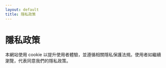 ```yaml
---
layout: default
title: 隱私政策
---
```


# 隱私政策

本網站使用 cookie 以提升使用者體驗，並遵循相關隱私保護法規。使用者如繼續瀏覽，代表同意我們的隱私政策。
